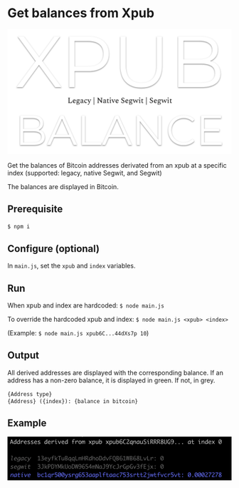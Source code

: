 # Get balances from Xpub

![XPUB](./logo.png)

Get the balances of Bitcoin addresses derivated from an xpub at a specific index (supported: legacy, native Segwit, and Segwit)

The balances are displayed in Bitcoin.

## Prerequisite

`$ npm i`

## Configure (optional)

In `main.js`, set the `xpub` and `index` variables.

## Run

When xpub and index are hardcoded:
`$ node main.js`

To override the hardcoded xpub and index:
`$ node main.js <xpub> <index>`

(Example: `$ node main.js xpub6C...44dXs7p 10`)

## Output

All derived addresses are displayed with the corresponding balance. If an address has a non-zero balance, it is displayed in green. If not, in grey.

```
{Address type}
{Address} ({index}): {balance in bitcoin}
```

## Example

![EXAMPLE](./example.png)